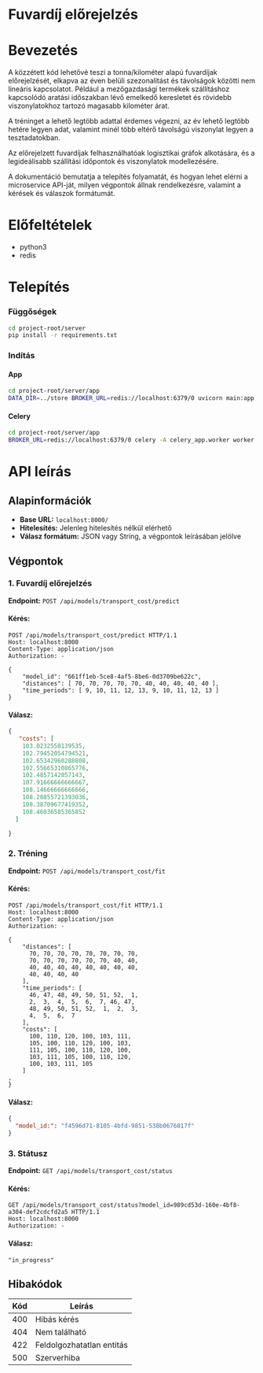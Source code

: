 # Fuvardíj előrejelzés

# Bevezetés
A közzétett kód lehetővé teszi a tonna/kilométer alapú fuvardíjak előrejelzését, elkapva az éven belüli szezonalitást és távolságok közötti nem lineáris kapcsolatot. Például a mezőgazdasági termékek szállításhoz kapcsolódó aratási időszakban lévő emelkedő keresletet és rövidebb viszonylatokhoz tartozó magasabb kilométer árat.

A tréninget a lehető legtöbb  adattal érdemes végezni, az év lehető legtöbb hetére legyen adat, valamint minél több eltérő távolságú viszonylat legyen a tesztadatokban.

Az előrejelzett fuvardíjak felhasználhatóak logisztikai gráfok alkotására, és a legideálisabb szállítási időpontok és viszonylatok modellezésére.

A dokumentáció bemutatja a telepítés folyamatát, és hogyan lehet elérni a microservice API-ját, milyen végpontok állnak rendelkezésre, valamint a kérések és válaszok formátumát.

# Előfeltételek
- python3
- redis

# Telepítés

### Függőségek
```bash
cd project-root/server
pip install -r requirements.txt
```

### Indítás
#### App
```bash
cd project-root/server/app
DATA_DIR=../store BROKER_URL=redis://localhost:6379/0 uvicorn main:app --reload --host 0.0.0.0 --port 8000
```
#### Celery
```bash
cd project-root/server/app
BROKER_URL=redis://localhost:6379/0 celery -A celery_app.worker worker -l info
```

# API leírás

## Alapinformációk
- **Base URL:** `localhost:8000/`
- **Hitelesítés:** Jelenleg hitelesítés nélkül elérhető
- **Válasz formátum:** JSON vagy String, a végpontok leírásában jelölve

## Végpontok

### 1. Fuvardíj előrejelzés
**Endpoint:** `POST /api/models/transport_cost/predict`  


#### Kérés:
```http
POST /api/models/transport_cost/predict HTTP/1.1
Host: localhost:8000
Content-Type: application/json
Authorization: -

{
    "model_id": "661ff1eb-5ce8-4af5-8be6-0d3709be622c",
    "distances": [ 70, 70, 70, 70, 70, 40, 40, 40, 40, 40 ],
    "time_periods": [ 9, 10, 11, 12, 13, 9, 10, 11, 12, 13 ]
}
```

#### Válasz:
```json
{
   "costs": [
    103.0232558139535,
    102.79452054794521,
    102.65342960288808,
    102.55665310865776,
    102.4857142857143,
    107.91666666666667,
    108.14666666666666,
    108.28855721393036,
    108.38709677419352,
    108.46036585365852
  ]

}
```

### 2. Tréning
**Endpoint:** `POST /api/models/transport_cost/fit`



#### Kérés:
```http
POST /api/models/transport_cost/fit HTTP/1.1
Host: localhost:8000
Content-Type: application/json
Authorization: -

{
    "distances": [ 
      70, 70, 70, 70, 70, 70, 70, 70,
      70, 70, 70, 70, 70, 70, 40, 40,
      40, 40, 40, 40, 40, 40, 40, 40,
      40, 40, 40, 40 
    ],
    "time_periods": [
      46, 47, 48, 49, 50, 51, 52,  1,
      2,  3,  4,  5,  6,  7, 46, 47,
      48, 49, 50, 51, 52,  1,  2,  3,
      4,  5,  6,  7
    ],
    "costs": [
      100, 110, 120, 100, 103, 111,
      105, 100, 110, 120, 100, 103,
      111, 105, 100, 110, 120, 100,
      103, 111, 105, 100, 110, 120,
      100, 103, 111, 105
    ]
,
}
```

#### Válasz:
```json
{
  "model_id:": "f4596d71-8105-4bfd-9851-538b0676017f"
}
```

### 3. Státusz
**Endpoint:** `GET /api/models/transport_cost/status`


#### Kérés:
```http
GET /api/models/transport_cost/status?model_id=989cd53d-160e-4bf8-a304-def2cdcfd2a5 HTTP/1.1
Host: localhost:8000
Authorization: -
```

#### Válasz:
```
"in_progress"
```

## Hibakódok

| Kód  | Leírás |
|-------|-----------|
| 400   | Hibás kérés |
| 404   | Nem található |
| 422   | Feldolgozhatatlan entitás |
| 500   | Szerverhiba |



